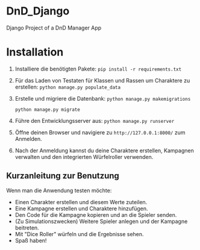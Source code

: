# DnD_Django
Django Project of a DnD Manager App

# Installation
1. Installiere die benötigten Pakete:
   ```pip install -r requirements.txt```

2. Für das Laden von Testaten für Klassen und Rassen um Charaktere zu erstellen:
    ```python manage.py populate_data```

3. Erstelle und migriere die Datenbank:
   ```python manage.py makemigrations ```  

   ```python manage.py migrate```

4. Führe den Entwicklungsserver aus:
   ```python manage.py runserver```

5. Öffne deinen Browser und navigiere zu `http://127.0.0.1:8000/` zum Anmelden.

6. Nach der Anmeldung kannst du deine Charaktere erstellen, Kampagnen verwalten und den integrierten Würfelroller verwenden.

## Kurzanleitung zur Benutzung
Wenn man die Anwendung testen möchte:
- Einen Charakter erstellen und diesem Werte zuteilen.
- Eine Kampagne erstellen und Charaktere hinzufügen.
- Den Code für die Kampagne kopieren und an die Spieler senden.
- (Zu Simulationszwecken) Weitere Spieler anlegen und der Kampagne beitreten.
- Mit "Dice Roller" würfeln und die Ergebnisse sehen.
- Spaß haben!


